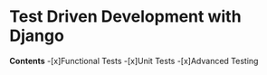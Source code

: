 # Test Driven Development with Django

**Contents**
-[x]Functional Tests
-[x]Unit Tests
-[x]Advanced Testing
